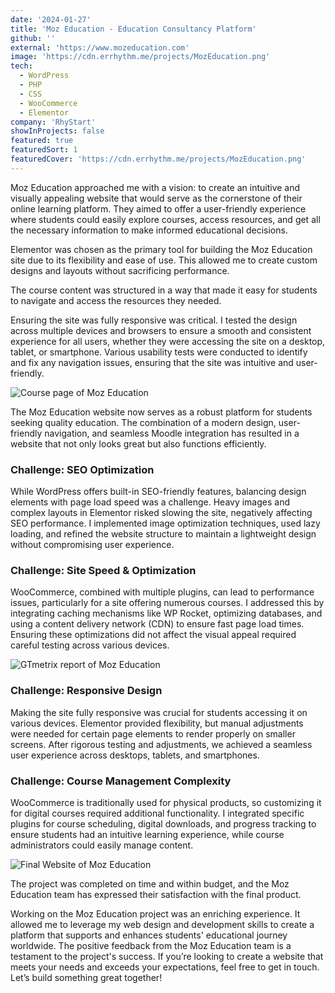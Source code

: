 ```yaml
---
date: '2024-01-27'
title: 'Moz Education - Education Consultancy Platform'
github: ''
external: 'https://www.mozeducation.com'
image: 'https://cdn.errhythm.me/projects/MozEducation.png'
tech:
  - WordPress
  - PHP
  - CSS
  - WooCommerce
  - Elementor
company: 'RhyStart'
showInProjects: false
featured: true
featuredSort: 1
featuredCover: 'https://cdn.errhythm.me/projects/MozEducation.png'
---
```


Moz Education approached me with a vision: to create an intuitive and visually appealing website that would serve as the cornerstone of their online learning platform. They aimed to offer a user-friendly experience where students could easily explore courses, access resources, and get all the necessary information to make informed educational decisions.

Elementor was chosen as the primary tool for building the Moz Education site due to its flexibility and ease of use. This allowed me to create custom designs and layouts without sacrificing performance.

The course content was structured in a way that made it easy for students to navigate and access the resources they needed.

Ensuring the site was fully responsive was critical. I tested the design across multiple devices and browsers to ensure a smooth and consistent experience for all users, whether they were accessing the site on a desktop, tablet, or smartphone. Various usability tests were conducted to identify and fix any navigation issues, ensuring that the site was intuitive and user-friendly.

![Course page of Moz Education](https://cdn.errhythm.me/projects/MozEducation2.png)

The Moz Education website now serves as a robust platform for students seeking quality education. The combination of a modern design, user-friendly navigation, and seamless Moodle integration has resulted in a website that not only looks great but also functions efficiently.

### Challenge: SEO Optimization

While WordPress offers built-in SEO-friendly features, balancing design elements with page load speed was a challenge. Heavy images and complex layouts in Elementor risked slowing the site, negatively affecting SEO performance. I implemented image optimization techniques, used lazy loading, and refined the website structure to maintain a lightweight design without compromising user experience.

### Challenge: Site Speed & Optimization

WooCommerce, combined with multiple plugins, can lead to performance issues, particularly for a site offering numerous courses. I addressed this by integrating caching mechanisms like WP Rocket, optimizing databases, and using a content delivery network (CDN) to ensure fast page load times. Ensuring these optimizations did not affect the visual appeal required careful testing across various devices.

![GTmetrix report of Moz Education](https://cdn.errhythm.me/projects/MozEducation3.png)

### Challenge: Responsive Design

Making the site fully responsive was crucial for students accessing it on various devices. Elementor provided flexibility, but manual adjustments were needed for certain page elements to render properly on smaller screens. After rigorous testing and adjustments, we achieved a seamless user experience across desktops, tablets, and smartphones.

### Challenge: Course Management Complexity

WooCommerce is traditionally used for physical products, so customizing it for digital courses required additional functionality. I integrated specific plugins for course scheduling, digital downloads, and progress tracking to ensure students had an intuitive learning experience, while course administrators could easily manage content.

![Final Website of Moz Education](https://cdn.errhythm.me/projects/MozEducation1.png)

The project was completed on time and within budget, and the Moz Education team has expressed their satisfaction with the final product.

Working on the Moz Education project was an enriching experience. It allowed me to leverage my web design and development skills to create a platform that supports and enhances students' educational journey worldwide. The positive feedback from the Moz Education team is a testament to the project's success.
If you’re looking to create a website that meets your needs and exceeds your expectations, feel free to get in touch. Let’s build something great together!
